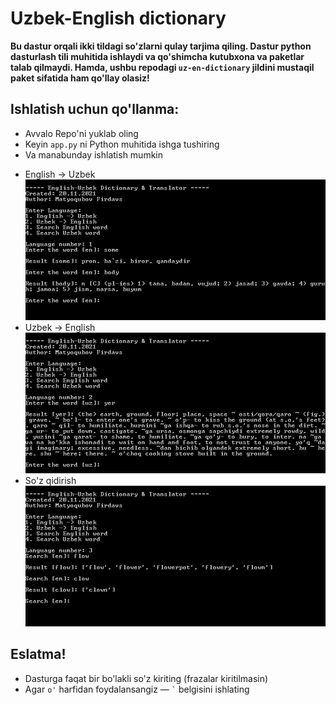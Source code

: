 # Uzbek-English dictionary
<p>
  <b>
  Bu dastur orqali ikki tildagi so'zlarni qulay tarjima qiling.
  Dastur python dasturlash tili muhitida ishlaydi va qo'shimcha kutubxona va paketlar talab qilmaydi.
  Hamda, ushbu repodagi <code>uz-en-dictionary</code> jildini mustaqil paket sifatida ham qo'llay olasiz!
  </b><br>
  <h2>Ishlatish uchun qo'llanma: </h2>
    <ul>
      <li>Avvalo Repo'ni yuklab oling
      <li>Keyin <code>app.py</code> ni Python muhitida ishga tushiring
      <li>Va manabunday ishlatish mumkin
    </ul>
    <ul>
      <li>English -> Uzbek<br><img src="screenshots/01.jpg">
      <li>Uzbek -> English<br><img src="screenshots/02.jpg">
      <li>So'z qidirish<br><img src="screenshots/03.jpg">
    </ul>
  <h2>Eslatma!</h2>
    <ul>
      <li>Dasturga faqat bir bo'lakli so'z kiriting (frazalar kiritilmasin)
      <li>Agar <code>o'</code> harfidan foydalansangiz — <code>`</code> belgisini ishlating
    </ul>
</p>
